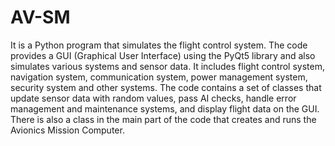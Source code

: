 # AV-SM
 It is a Python program that simulates the flight control system. The code provides a GUI (Graphical User Interface) using the PyQt5 library and also simulates various systems and sensor data. It includes flight control system, navigation system, communication system, power management system, security system and other systems.  The code contains a set of classes that update sensor data with random values, pass AI checks, handle error management and maintenance systems, and display flight data on the GUI. There is also a class in the main part of the code that creates and runs the Avionics Mission Computer.
